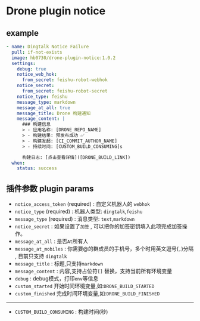 # Drone plugin notice

## example

```yaml
- name: Dingtalk Notice Failure
  pull: if-not-exists
  image: hb0730/drone-plugin-notice:1.0.2
  settings:
    debug: true
    notice_web_hok:
      from_secret: feishu-robot-webhok
    notice_secret:
      from_secret: feishu-robot-secret
    notice_type: feishu
    message_type: markdown
    message_at_all: true
    message_title: Drone 构建通知
    message_content: |
      ### 构建信息
      > - 应用名称: [DRONE_REPO_NAME]
      > - 构建结果: 预发布成功 ✅
      > - 构建发起: [CI_COMMIT_AUTHOR_NAME]
      > - 持续时间: [CUSTOM_BUILD_CONSUMING]s

      构建日志: [点击查看详情]([DRONE_BUILD_LINK])        
  when:
    status: success
```

## 插件参数 plugin params

* `notice_access_token` (required) : 自定义机器人的 `webhok`
* `notice_type` (required) : 机器人类型: `dingtalk`,`feishu`
* `message_type` (required) : 消息类型: `text`,`markdown`
* `notice_secret` : 如果设置了`加签` , 可以把你的加签密钥填入此项完成加签操作。
* `message_at_all` : 是否`At`所有人
* `message_at_mobiles` : 你需要@的群成员的手机号，多个时用英文逗号(`,`)分隔 , 目前只支持 `dingtalk`
* `message_title` : 标题,只支持`markdown`
* `message_content` : 内容,支持占位符`[]` 替换，支持当前所有环境变量
* `debug` : debug模式，打印`env`等信息
* `custom_started` 开始时间环境变量,如:`DRONE_BUILD_STARTED`
* `custom_finished` 完成时间环境变量,如:`DRONE_BUILD_FINISHED`

---

* `CUSTOM_BUILD_CONSUMING` : 构建时间(秒)